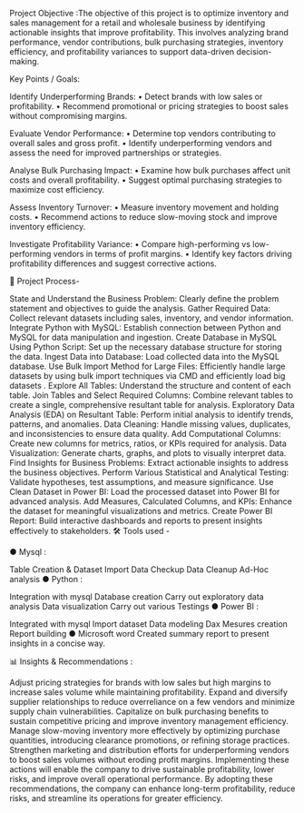 Project Objective :The objective of this project is to optimize inventory and sales management for a retail and wholesale business by identifying actionable insights that improve profitability. This involves analyzing brand performance, vendor contributions, bulk purchasing strategies, inventory efficiency, and profitability variances to support data-driven decision-making.

Key Points / Goals:

Identify Underperforming Brands: • Detect brands with low sales or profitability. • Recommend promotional or pricing strategies to boost sales without compromising margins.

Evaluate Vendor Performance: • Determine top vendors contributing to overall sales and gross profit. • Identify underperforming vendors and assess the need for improved partnerships or strategies.

Analyse Bulk Purchasing Impact: • Examine how bulk purchases affect unit costs and overall profitability. • Suggest optimal purchasing strategies to maximize cost efficiency.

Assess Inventory Turnover: • Measure inventory movement and holding costs. • Recommend actions to reduce slow-moving stock and improve inventory efficiency.

Investigate Profitability Variance: • Compare high-performing vs low-performing vendors in terms of profit margins. • Identify key factors driving profitability differences and suggest corrective actions.


🔧 Project Process-

State and Understand the Business Problem: Clearly define the problem statement and objectives to guide the analysis.
Gather Required Data: Collect relevant datasets including sales, inventory, and vendor information.
Integrate Python with MySQL: Establish connection between Python and MySQL for data manipulation and ingestion.
Create Database in MySQL Using Python Script: Set up the necessary database structure for storing the data.
Ingest Data into Database: Load collected data into the MySQL database.
Use Bulk Import Method for Large Files: Efficiently handle large datasets by using bulk import techniques via CMD and efficiently load big datasets .
Explore All Tables: Understand the structure and content of each table.
Join Tables and Select Required Columns: Combine relevant tables to create a single, comprehensive resultant table for analysis.
Exploratory Data Analysis (EDA) on Resultant Table: Perform initial analysis to identify trends, patterns, and anomalies.
Data Cleaning: Handle missing values, duplicates, and inconsistencies to ensure data quality.
Add Computational Columns: Create new columns for metrics, ratios, or KPIs required for analysis.
Data Visualization: Generate charts, graphs, and plots to visually interpret data.
Find Insights for Business Problems: Extract actionable insights to address the business objectives.
Perform Various Statistical and Analytical Testing: Validate hypotheses, test assumptions, and measure significance.
Use Clean Dataset in Power BI: Load the processed dataset into Power BI for advanced analysis.
Add Measures, Calculated Columns, and KPIs: Enhance the dataset for meaningful visualizations and metrics.
Create Power BI Report: Build interactive dashboards and reports to present insights effectively to stakeholders.
🛠️ Tools used -

● Mysql :

Table Creation & Dataset Import
Data Checkup
Data Cleanup
Ad-Hoc analysis
● Python :

Integration with mysql
Database creation
Carry out exploratory data analysis
Data visualization
Carry out various Testings
● Power BI :

Integrated with mysql
Import dataset
Data modeling
Dax
Mesures creation
Report building
● Microsoft word Created summary report to present insights in a concise way.

📊 Insights & Recommendations :

Adjust pricing strategies for brands with low sales but high margins to increase sales volume while maintaining profitability.
Expand and diversify supplier relationships to reduce overreliance on a few vendors and minimize supply chain vulnerabilities.
Capitalize on bulk purchasing benefits to sustain competitive pricing and improve inventory management efficiency.
Manage slow-moving inventory more effectively by optimizing purchase quantities, introducing clearance promotions, or refining storage practices.
Strengthen marketing and distribution efforts for underperforming vendors to boost sales volumes without eroding profit margins.
Implementing these actions will enable the company to drive sustainable profitability, lower risks, and improve overall operational performance.
By adopting these recommendations, the company can enhance long-term profitability, reduce risks, and streamline its operations for greater efficiency.
